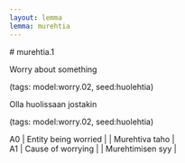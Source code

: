 ```yaml
---
layout: lemma
lemma: murehtia
---
```


<div class="sense">
# <span class="sensename">murehtia.1</span>

<span class="description">Worry about something</span>

(tags: model:worry.02, seed:huolehtia)

<span class="description">Olla huolissaan jostakin</span>

(tags: model:worry.02, seed:huolehtia)

A0 | Entity being worried |   | Murehtiva taho |  
A1 | Cause of worrying |   | Murehtimisen syy |  

</div>

